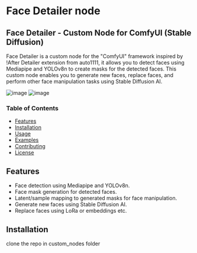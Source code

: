 # Face Detailer node

## Face Detailer - Custom Node for ComfyUI (Stable Diffusion)

Face Detailer is a custom node for the "ComfyUI" framework inspired by !After Detailer extension from auto1111, it allows you to detect faces using Mediapipe and YOLOv8n to create masks for the detected faces. This custom node enables you to generate new faces, replace faces, and perform other face manipulation tasks using Stable Diffusion AI.

![image](https://github.com/daxthin/facedetailer/assets/78769008/22caf9e4-a29d-4e7c-b6d2-f02679b0dfff)
![image](https://github.com/daxthin/facedetailer/assets/78769008/b7bfa925-c127-427d-9ade-741ddf278648)


### Table of Contents

- [Features](#features)
- [Installation](#installation)
- [Usage](#usage)
- [Examples](#examples)
- [Contributing](#contributing)
- [License](#license)

## Features

- Face detection using Mediapipe and YOLOv8n.
- Face mask generation for detected faces.
- Latent/sample mapping to generated masks for face manipulation.
- Generate new faces using Stable Diffusion AI.
- Replace faces using LoRa or embeddings etc.

## Installation
clone the repo in custom_nodes folder
